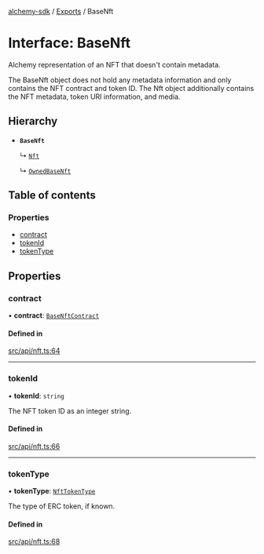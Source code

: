 [alchemy-sdk](../README.md) / [Exports](../modules.md) / BaseNft

# Interface: BaseNft

Alchemy representation of an NFT that doesn't contain metadata.

The BaseNft object does not hold any metadata information and only contains
the NFT contract and token ID. The Nft object additionally contains the NFT
metadata, token URI information, and media.

## Hierarchy

- **`BaseNft`**

  ↳ [`Nft`](Nft.md)

  ↳ [`OwnedBaseNft`](OwnedBaseNft.md)

## Table of contents

### Properties

- [contract](BaseNft.md#contract)
- [tokenId](BaseNft.md#tokenid)
- [tokenType](BaseNft.md#tokentype)

## Properties

### contract

• **contract**: [`BaseNftContract`](BaseNftContract.md)

#### Defined in

[src/api/nft.ts:64](https://github.com/alchemyplatform/alchemy-sdk-js/blob/c7197b9/src/api/nft.ts#L64)

___

### tokenId

• **tokenId**: `string`

The NFT token ID as an integer string.

#### Defined in

[src/api/nft.ts:66](https://github.com/alchemyplatform/alchemy-sdk-js/blob/c7197b9/src/api/nft.ts#L66)

___

### tokenType

• **tokenType**: [`NftTokenType`](../enums/NftTokenType.md)

The type of ERC token, if known.

#### Defined in

[src/api/nft.ts:68](https://github.com/alchemyplatform/alchemy-sdk-js/blob/c7197b9/src/api/nft.ts#L68)

